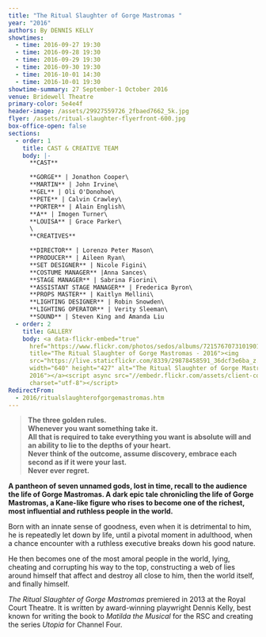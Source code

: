 ```yaml
---
title: "The Ritual Slaughter of Gorge Mastromas "
year: "2016"
authors: By DENNIS KELLY
showtimes:
  - time: 2016-09-27 19:30
  - time: 2016-09-28 19:30
  - time: 2016-09-29 19:30
  - time: 2016-09-30 19:30
  - time: 2016-10-01 14:30
  - time: 2016-10-01 19:30
showtime-summary: 27 September-1 October 2016
venue: Bridewell Theatre
primary-color: 5e4e4f
header-image: /assets/29927559726_2fbaed7662_5k.jpg
flyer: /assets/ritual-slaughter-flyerfront-600.jpg
box-office-open: false
sections:
  - order: 1
    title: CAST & CREATIVE TEAM
    body: |-
      **CAST**

      **GORGE** | Jonathon Cooper\
      **MARTIN** | John Irvine\
      **GEL** | Oli O'Donohoe\
      **PETE** | Calvin Crawley\
      **PORTER** | Alain English\
      **A** | Imogen Turner\
      **LOUISA** | Grace Parker\
      \
      **CREATIVES**

      **DIRECTOR** | Lorenzo Peter Mason\
      **PRODUCER** | Aileen Ryan\
      **SET DESIGNER** | Nicole Figini\
      **COSTUME MANAGER** |Anna Sances\
      **STAGE MANAGER** | Sabrina Fiorini\
      **ASSISTANT STAGE MANAGER** | Frederica Byron\
      **PROPS MASTER** | Kaitlyn Mellini\
      **LIGHTING DESIGNER** | Robin Snowden\
      **LIGHTING OPERATOR** | Verity Sleeman\
      **SOUND** | Steven King and Amanda Liu
  - order: 2
    title: GALLERY
    body: <a data-flickr-embed="true"
      href="https://www.flickr.com/photos/sedos/albums/72157670731019014"
      title="The Ritual Slaughter of Gorge Mastromas - 2016"><img
      src="https://live.staticflickr.com/8339/29878458591_36dcf3e6ba_z.jpg"
      width="640" height="427" alt="The Ritual Slaughter of Gorge Mastromas -
      2016"></a><script async src="//embedr.flickr.com/assets/client-code.js"
      charset="utf-8"></script>
RedirectFrom:
  - 2016/ritualslaughterofgorgemastromas.htm
---
```

> **The three golden rules.**\
> **Whenever you want something take it.**\
> **All that is required to take everything you want is absolute will and an ability to lie to the depths of your heart.**\
> **Never think of the outcome, assume discovery, embrace each second as if it were your last.**\
> **Never ever regret.**

**A pantheon of seven unnamed gods, lost in time, recall to the audience the life of Gorge Mastromas. A dark epic tale chronicling the life of Gorge Mastromas, a Kane-like figure who rises to become one of the richest, most influential and ruthless people in the world.**

Born with an innate sense of goodness, even when it is detrimental to him, he is repeatedly let down by life, until a pivotal moment in adulthood, when a chance encounter with a ruthless executive breaks down his good nature.

He then becomes one of the most amoral people in the world, lying, cheating and corrupting his way to the top, constructing a web of lies around himself that affect and destroy all close to him, then the world itself, and finally himself.

*The Ritual Slaughter of Gorge Mastromas* premiered in 2013 at the Royal Court Theatre. It is written by award-winning playwright Dennis Kelly, best known for writing the book to *Matilda the Musical* for the RSC and creating the series *Utopia* for Channel Four.